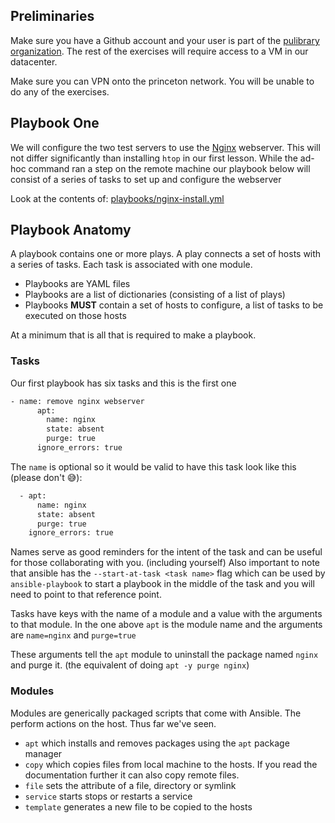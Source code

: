 ## Preliminaries

Make sure you have a Github account and your user is part of the [pulibrary
organization](https://github.com/pulibrary). The rest of the exercises will
require access to a VM in our datacenter.

Make sure you can VPN onto the princeton network. You will be unable to do any
of the exercises.

## Playbook One

We will configure the two test servers to use the
[Nginx](https://www.nginx.com/) webserver. This will not differ significantly
than installing `htop` in our first lesson. While the ad-hoc command ran a step
on the remote machine our playbook below will consist of a series of tasks to
set up and configure the webserver

Look at the contents of:
[playbooks/nginx-install.yml](playbooks/nginx-install.yml)

## Playbook Anatomy

A playbook contains one or more plays. A play connects a set of hosts with a
series of tasks. Each task is associated with one module.

* Playbooks are YAML files
* Playbooks are a list of dictionaries (consisting of a list of plays)
* Playbooks **MUST** contain a set of hosts to configure, a list of tasks to be
  executed on those hosts

At a minimum that is all that is required to make a playbook.

### Tasks

Our first playbook has six tasks and this is the first one

```bash
- name: remove nginx webserver
      apt:
        name: nginx
        state: absent
        purge: true
      ignore_errors: true
```

The `name` is optional so it would be valid to have this task look like this
(please don't :sweat_smile:):

```bash
  - apt:
      name: nginx
      state: absent
      purge: true
    ignore_errors: true
```

Names serve as good reminders for the intent of the task and can be useful for
those collaborating with you. (including yourself) Also important to note that
ansible has the `--start-at-task <task name>` flag which can be used by
`ansible-playbook` to start a playbook in the middle of the task and you will
need to point to that reference point.

Tasks have keys with the name of a module and a value with the arguments to that
module. In the one above `apt` is the module name and the arguments are
`name=nginx` and `purge=true`

These arguments tell the `apt` module to uninstall the package named `nginx` and
purge it. (the equivalent of doing `apt -y purge nginx`)

### Modules

Modules are generically packaged scripts that come with Ansible. The perform
actions on the host. Thus far we've seen.

* `apt` which installs and removes packages using the `apt` package manager
* `copy` which copies files from local machine to the hosts. If you read the
  documentation further it can also copy remote files. 
* `file` sets the attribute of a file, directory or symlink
* `service` starts stops or restarts a service
* `template` generates a new file to be copied to the hosts
